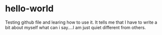 # hello-world
Testing github file and learing how to use it.
It tells me that I have to write a bit about myself
what can i say....I am just quiet different from others.

